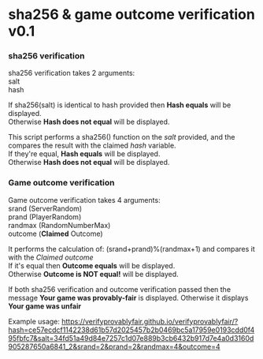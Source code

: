 # sha256 & game outcome verification v0.1
<h3>sha256 verification</h3>

sha256 verification takes 2 arguments:<br>
salt<br>
hash

If sha256(salt) is identical to hash provided then <b>Hash equals</b> will be displayed.
<br>Otherwise <b>Hash does not equal</b> will be displayed.

This script performs a sha256() function on the <i>salt</i> provided, and the compares the result with the claimed <i>hash</i> variable.<br>
If they're equal, <b>Hash equals</b> will be displayed.
<br>Otherwise <b>Hash does not equal</b> will be displayed.

<h3>Game outcome verification</h3>

Game outcome verification takes 4 arguments:<br>
srand (ServerRandom)<br>
prand (PlayerRandom)<br>
randmax (RandomNumberMax)<br>
outcome (<b>Claimed</b> Outcome)<br>

It performs the calculation of: (srand+prand)%(randmax+1) and compares it with the <i>Claimed outcome</i><br>
If it's equal then <b>Outcome equals</b> will be displayed.
<br>Otherwise <b>Outcome is NOT equal!</b> will be displayed.

If both sha256 verification and outcome verification passed then the message <b>Your game was provably-fair</b> is displayed. Otherwise it displays <b>Your game was unfair</b>


Example usage: https://verifyprovablyfair.github.io/verifyprovablyfair/?hash=ce57ecdcf1142238d61b57d2025457b2b0469bc5a17959e0193cdd0f495fbfc7&salt=34fd51a49d84e7257c1d07e889b3cb6432b917d7e4a0d3160d905287650a6841_2&srand=2&prand=2&randmax=4&outcome=4
